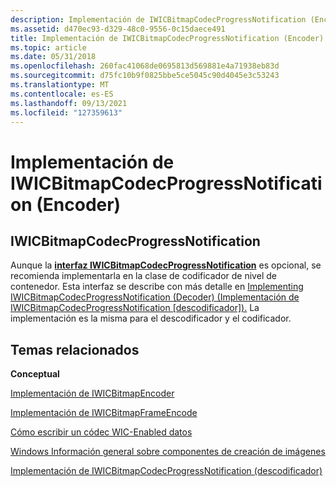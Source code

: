 ```yaml
---
description: Implementación de IWICBitmapCodecProgressNotification (Encoder)
ms.assetid: d470ec93-d329-48c0-9556-0c15daece491
title: Implementación de IWICBitmapCodecProgressNotification (Encoder)
ms.topic: article
ms.date: 05/31/2018
ms.openlocfilehash: 260fac41068de0695813d569881e4a71938eb83d
ms.sourcegitcommit: d75fc10b9f0825bbe5ce5045c90d4045e3c53243
ms.translationtype: MT
ms.contentlocale: es-ES
ms.lasthandoff: 09/13/2021
ms.locfileid: "127359613"
---
```

# <a name="implementing-iwicbitmapcodecprogressnotification-encoder"></a>Implementación de IWICBitmapCodecProgressNotification (Encoder)

## <a name="iwicbitmapcodecprogressnotification"></a>IWICBitmapCodecProgressNotification

Aunque la [**interfaz IWICBitmapCodecProgressNotification**](/windows/desktop/api/Wincodec/nn-wincodec-iwicbitmapcodecprogressnotification) es opcional, se recomienda implementarla en la clase de codificador de nivel de contenedor. Esta interfaz se describe con más detalle en [Implementing IWICBitmapCodecProgressNotification (Decoder) (Implementación de IWICBitmapCodecProgressNotification [descodificador]).](-wic-imp-iwicbitmapcodecprogressnotification-decoder.md) La implementación es la misma para el descodificador y el codificador.

## <a name="related-topics"></a>Temas relacionados

<dl> <dt>

**Conceptual**
</dt> <dt>

[Implementación de IWICBitmapEncoder](-wic-imp-iwicbitmapencoder.md)
</dt> <dt>

[Implementación de IWICBitmapFrameEncode](-wic-imp-iwicbitmapframeencode.md)
</dt> <dt>

[Cómo escribir un códec WIC-Enabled datos](-wic-howtowriteacodec.md)
</dt> <dt>

[Windows Información general sobre componentes de creación de imágenes](-wic-about-windows-imaging-codec.md)
</dt> <dt>

[Implementación de IWICBitmapCodecProgressNotification (descodificador)](-wic-imp-iwicbitmapcodecprogressnotification-decoder.md)
</dt> </dl>

 

 



